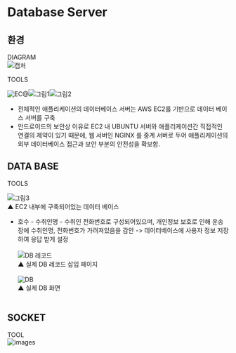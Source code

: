
# Database Server
## 환경
 DIAGRAM<br/>
 ![캡처](https://user-images.githubusercontent.com/70936623/170521827-18e388e0-d09b-4712-9ade-11d95f9011de.PNG)<br/>
 
 TOOLS
 
 ![EC@](https://user-images.githubusercontent.com/70936623/170514737-1711570f-73e5-46cd-8ca4-a958a4ad9999.png)![그림1](https://user-images.githubusercontent.com/70936623/170514848-e57e56c9-0cd7-47ab-b46c-f28616d7e500.png)![그림2](https://user-images.githubusercontent.com/70936623/170514858-9ba81889-08c9-42b9-a704-b0ff6cedaca7.png)<br />
 * 전체적인 애플리케이션의 데이터베이스 서버는 AWS EC2를 기반으로 데이터 베이스 서버를 구축<br />
 * 안드로이드의 보안상 이유로 EC2 내 UBUNTU 서버와 애플리케이션간 직접적인 연결의 제약이 있기 때문에, 웹 서버인 NGINX 를 중계 서버로 두어 애플리케이션의 외부 데이터베이스 접근과 보안 부분의 안전성을 확보함.<br />
 
 ## DATA BASE
 TOOLS
 
 ![그림3](https://user-images.githubusercontent.com/70936623/170515160-c380036e-b70f-4c70-a67c-f9418b0167f0.png)<br />
 ▲ EC2 내부에 구축되어있는 데이터 베이스<br />
 * 호수 - 수취인명 - 수취인 전화번호로 구성되어있으며, 개인정보 보호로 인해 운송장에 수취인명, 전화번호가 가려져있음을 감안 -> 데이터베이스에 사용자 정보 저장하여 응답 받게 설정<br /><br />
 ![DB 레코드](https://user-images.githubusercontent.com/70936623/170522869-cd3a3411-ad9a-4e6c-9da7-2f4c14ef10f1.png)<br />
  ▲ 실제 DB 레코드 삽입 페이지 <br /><br />
  ![DB](https://user-images.githubusercontent.com/70936623/170523189-3d13a036-3fc5-4627-b209-a407cca4b81e.PNG)<br />
  ▲ 실제 DB 화면 <br /><br />
  
  ## SOCKET
  TOOL<br />
  ![images](https://user-images.githubusercontent.com/70936623/170528091-7e66389a-8bf2-4a6f-ae90-114e2200c78f.png)<br />
  

  



